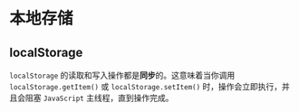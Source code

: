 # 本地存储

## localStorage
`localStorage` 的读取和写入操作都是**同步**的。这意味着当你调用 `localStorage.getItem()` 或 `localStorage.setItem()` 时，操作会立即执行，并且会阻塞 `JavaScript` 主线程，直到操作完成。